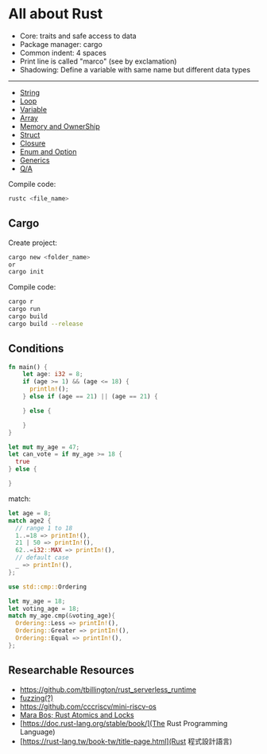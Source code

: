 # All about Rust

- Core: traits and safe access to data
- Package manager: cargo
- Common indent: 4 spaces
- Print line is called "marco" (see by exclamation)
- Shadowing: Define a variable with same name but different data types 

---

- [String](./string/)
- [Loop](./loop/)
- [Variable](./variable/)
- [Array](./array/)
- [Memory and OwnerShip](./memory-and-ownership/)
- [Struct](./struct/)
- [Closure](./closure/)
- [Enum and Option](./enum-and-option/)
- [Generics](./generics/)
- [Q/A](./qa/)

Compile code:

```sh
rustc <file_name>
```

## Cargo

Create project:

```sh
cargo new <folder_name>
or
cargo init
```

Compile code:

```sh
cargo r
cargo run
cargo build
cargo build --release
```

## Conditions

```rust
fn main() {
    let age: i32 = 8;
    if (age >= 1) && (age <= 18) {
      println!();
    } else if (age == 21) || (age == 21) {

    } else {

    }
}
```

```rust
let mut my_age = 47;
let can_vote = if my_age >= 18 {
  true
} else {

}
```

match:

```rust
let age = 8;
match age2 {
  // range 1 to 18
  1..=18 => printIn!(),
  21 | 50 => printIn!(),
  62..=i32::MAX => printIn!(),
  // default case
  _ => printIn!(),
};

use std::cmp::Ordering

let my_age = 18;
let voting_age = 18;
match my_age.cmp(&voting_age){
  Ordering::Less => printIn!(),
  Ordering::Greater => printIn!(),
  Ordering::Equal => printIn!(),
};
```

## Researchable Resources

- https://github.com/tbillington/rust_serverless_runtime
- [fuzzing(?)](https://github.com/gamozolabs)
- https://github.com/cccriscv/mini-riscv-os
- [Mara Bos; Rust Atomics and Locks](https://marabos.nl/atomics/?fbclid=IwAR0MNn1M8Sty_Pqv2ONLpqX2lL-57d-QGTGGZwYEG0z2E5yO2DlY0_KGFdU)
- [https://doc.rust-lang.org/stable/book/](The Rust Programming Language)
- [https://rust-lang.tw/book-tw/title-page.html](Rust 程式設計語言)
